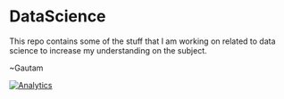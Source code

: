 # DataScience

This repo contains some of the stuff that I am working on related to data science to increase my understanding on the subject. 

~Gautam

[![Analytics](https://ga-beacon.appspot.com/UA-78243969-2/DataScience/readme)](https://github.com/igrigorik/ga-beacon)

